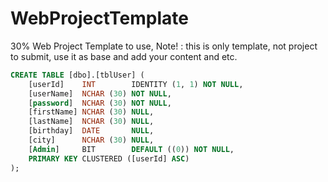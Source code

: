 # WebProjectTemplate

30% Web Project Template to use,
Note! : this is only template, not project to submit, use it as base and add your content and etc.

```sql
CREATE TABLE [dbo].[tblUser] (
    [userId]    INT        IDENTITY (1, 1) NOT NULL,
    [userName]  NCHAR (30) NOT NULL,
    [password]  NCHAR (30) NOT NULL,
    [firstName] NCHAR (30) NULL,
    [lastName]  NCHAR (30) NULL,
    [birthday]  DATE       NULL,
    [city]      NCHAR (30) NULL,
    [Admin]     BIT        DEFAULT ((0)) NOT NULL,
    PRIMARY KEY CLUSTERED ([userId] ASC)
);
```
